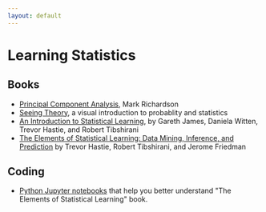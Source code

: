 ```yaml
---
layout: default
---
```


# Learning Statistics

## Books
* [Principal Component Analysis](http://www.dsc.ufcg.edu.br/~hmg/disciplinas/posgraduacao/rn-copin-2014.3/material/SignalProcPCA.pdf), Mark Richardson
* [Seeing Theory](https://seeing-theory.brown.edu), a visual introduction to probablity and statistics
* [An Introduction to Statistical Learning](https://faculty.marshall.usc.edu/gareth-james/ISL/), by Gareth James, Daniela Witten, Trevor Hastie, and Robert Tibshirani
* [The Elements of Statistical Learning: Data Mining, Inference, and Prediction](https://web.stanford.edu/~hastie/ElemStatLearn/) by Trevor Hastie, Robert Tibshirani, and Jerome Friedman

## Coding
* [Python Jupyter notebooks](https://github.com/empathy87/The-Elements-of-Statistical-Learning-Python-Notebooks) that help you better understand "The Elements of Statistical Learning" book.